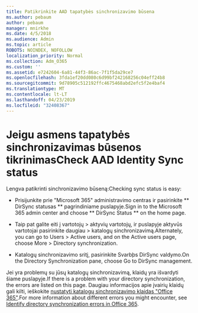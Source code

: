 ```yaml
---
title: Patikrinkite AAD tapatybės sinchronizavimo būsena
ms.author: pebaum
author: pebaum
manager: mnirkhe
ms.date: 4/5/2018
ms.audience: Admin
ms.topic: article
ROBOTS: NOINDEX, NOFOLLOW
localization_priority: Normal
ms.collection: Adm_O365
ms.custom: ''
ms.assetid: e7242604-6a81-44f3-86ac-7f1f5da29ce7
ms.openlocfilehash: 3fda1ef20dd080c6d99bf242168256c04eff24b8
ms.sourcegitcommit: 9d78905c512192ffc4675468abd2efc5f2e4baf4
ms.translationtype: MT
ms.contentlocale: lt-LT
ms.lasthandoff: 04/23/2019
ms.locfileid: "32408367"
---
```

# <a name="check-aad-identity-sync-status"></a><span data-ttu-id="05098-102">Jeigu asmens tapatybės sinchronizavimas būsenos tikrinimas</span><span class="sxs-lookup"><span data-stu-id="05098-102">Check AAD Identity Sync status</span></span>

<span data-ttu-id="05098-103">Lengva patikrinti sinchronizavimo būseną:</span><span class="sxs-lookup"><span data-stu-id="05098-103">Checking sync status is easy:</span></span> 
  
- <span data-ttu-id="05098-104">Prisijunkite prie "Microsoft 365" administravimo centras ir pasirinkite \*\* DirSync statusas \*\* pagrindiniame puslapyje.</span><span class="sxs-lookup"><span data-stu-id="05098-104">Sign in to the Microsoft 365 admin center and choose \*\* DirSync Status \*\* on the home page.</span></span> 
    
- <span data-ttu-id="05098-105">Taip pat galite eiti į vartotojų \> aktyvių vartotojų, ir puslapyje aktyvūs vartotojai pasirinkite daugiau \> katalogų sinchronizavimą.</span><span class="sxs-lookup"><span data-stu-id="05098-105">Alternately, you can go to Users \> Active users, and on the Active users page, choose More \> Directory synchronization.</span></span>
    
- <span data-ttu-id="05098-106">Katalogų sinchronizavimo sritį, pasirinkite Svarbþs DirSync valdymo.</span><span class="sxs-lookup"><span data-stu-id="05098-106">On the Directory Synchronization pane, choose Go to DirSync management.</span></span> 
    
<span data-ttu-id="05098-107">Jei yra problemų su jūsų katalogų sinchronizavimą, klaidų yra išvardyti šiame puslapyje.</span><span class="sxs-lookup"><span data-stu-id="05098-107">If there is a problem with your directory synchronization, the errors are listed on this page.</span></span> <span data-ttu-id="05098-108">Daugiau informacijos apie įvairių klaidų gali kilti, ieškokite [nustatyti katalogų sinchronizavimo klaidas "Office 365"](https://support.office.com/article/b4fc07a5-97ea-4ca6-9692-108acab74067).</span><span class="sxs-lookup"><span data-stu-id="05098-108">For more information about different errors you might encounter, see [Identify directory synchronization errors in Office 365](https://support.office.com/article/b4fc07a5-97ea-4ca6-9692-108acab74067).</span></span>
  

